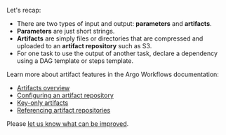 Let's recap:

* There are two types of input and output: **parameters** and **artifacts**.
* **Parameters** are just short strings.
* **Artifacts** are simply files or directories that are compressed and uploaded to an **artifact repository** such as
  S3.
* For one task to use the output of another task, declare a dependency using a DAG template or steps template.

Learn more about artifact features in the Argo Workflows documentation:
- [Artifacts overview](https://argoproj.github.io/argo-workflows/walk-through/artifacts/)
- [Configuring an artifact repository](https://argoproj.github.io/argo-workflows/configure-artifact-repository/)
- [Key-only artifacts](https://argoproj.github.io/argo-workflows/key-only-artifacts/)
- [Referencing artifact repositories](https://argoproj.github.io/argo-workflows/artifact-repository-ref/)


Please [let us know what can be improved](https://github.com/pipekit/argo-workflows-intro-course).
